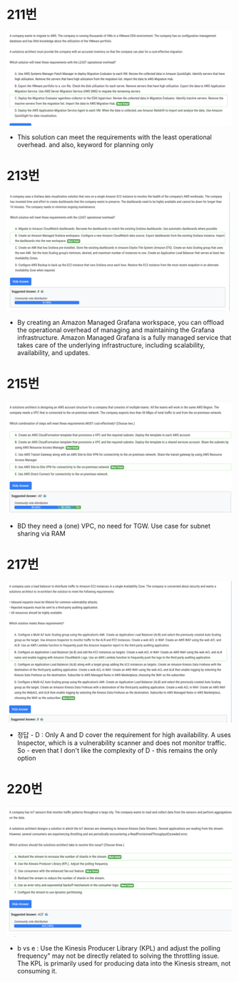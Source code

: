 # 211번

![image-20240113230330922](images/20240113_examtopic_sap_211-220/image-20240113230330922.png)

- This solution can meet the requirements with the least operational overhead. and also, keyword for planning only

# 213번

![image-20240113230911024](images/20240113_examtopic_sap_211-220/image-20240113230911024.png)

- By creating an Amazon Managed Grafana workspace, you can offload the operational overhead of managing and maintaining the Grafana infrastructure. Amazon Managed Grafana is a fully managed service that takes care of the underlying infrastructure, including scalability, availability, and updates.

# 215번

![image-20240120164345973](images/20240113_examtopic_sap_211-220/image-20240120164345973.png)

- BD they need a (one) VPC, no need for TGW. Use case for subnet sharing via RAM

# 217번

![image-20240113231128477](images/20240113_examtopic_sap_211-220/image-20240113231128477.png)

- 정답 - D : Only A and D cover the requirement for high availability. A uses Inspector, which is a vulnerability scanner and does not monitor traffic. So - even that I don't like the complexity of D - this remains the only option

# 220번

![image-20240113230211665](images/20240113_examtopic_sap_211-220/image-20240113230211665.png)

- b vs e : Use the Kinesis Producer Library (KPL) and adjust the polling frequency" may not be directly related to solving the throttling issue. The KPL is primarily used for producing data into the Kinesis stream, not consuming it.


